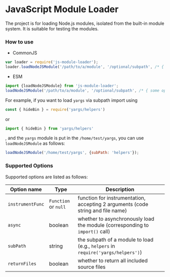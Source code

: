 # JavaScript Module Loader

The project is for loading Node.js modules, isolated from the built-in module system.
It is suitable for testing the modules.

### How to use

* CommonJS

```javascript
var loader = require('js-module-loader');
loader.loadNodeJSModule('/path/to/a/module', '/optional/subpath', /* { some options } */);
```

* ESM

```javascript
import {loadNodeJSModule} from 'js-module-loader';
loadNodeJSModule('/path/to/a/module', '/optional/subpath', /* { some options } */);
```

For example, if you want to load `yargs` via subpath import using 

```javascript
const { hideBin } = require('yargs/helpers')
```

or 

```javascript
import { hideBin } from 'yargs/helpers'
```

, and the `yargs` module is put in the `/home/test/yargs`, you can use `loadNodeJSModule` as follows:

```javascript
loadNodeJSModule('/home/test/yargs', {subPath: 'helpers'});
```

### Supported Options

Supported options are listed as follows:

| Option name | Type  | Description |
| ----------- | ----- | ----------- |
| `instrumentFunc` | `Function` or `null` | function for instrumentation, accepting 2 arguments (code string and file name) |
| `async`    | boolean | whether to asynchronously load the module (corresponding to `import()` call) |
| `subPath`  | string  | the subpath of a module to load (e.g., `helpers` in `require('yargs/helpers')`) |
| `returnFiles` | boolean | whether to return all included source files |